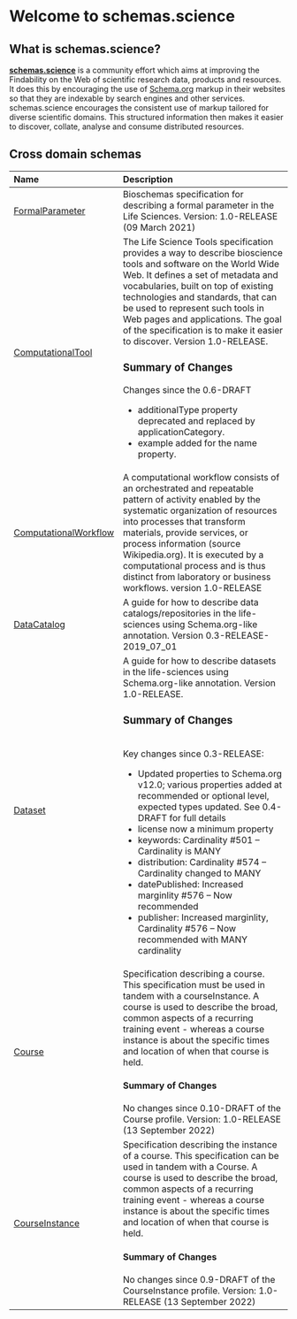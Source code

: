 # Welcome to schemas.science

## What is schemas.science?

**[schemas.science](https://schemas.science)** is a community effort which aims at improving the Findability on the Web
of scientific research data, products and resources. It does this by encouraging the use
of [Schema.org](https://schema.org/) markup in their
websites so that they are indexable by search engines and other services. schemas.science encourages the consistent use
of markup tailored for diverse scientific domains. This structured information then makes it easier to
discover, collate, analyse and consume distributed resources.

## Cross domain schemas


| Name              | Description                          |
| :---------------- | :----------------------------------- |
| [FormalParameter](profiles/FormalParameter.md) | Bioschemas specification for describing a formal parameter in the Life Sciences. Version: 1.0-RELEASE (09 March 2021)   |
| [ComputationalTool](profiles/ComputationalTool.md) | The Life Science Tools specification provides a way to describe bioscience tools and software on the World Wide Web. It defines a set of metadata and vocabularies, built on top of existing technologies and standards, that can be used to represent such tools in Web pages and applications. The goal of the specification is to make it easier to discover. Version 1.0-RELEASE.<h3>Summary of Changes</h3> <p>Changes since the 0.6-DRAFT</p> <ul> <li>additionalType property deprecated and replaced by applicationCategory.</li><li>example added for the name property.</li></ul>  |
| [ComputationalWorkflow](profiles/ComputationalWorkflow.md) | A computational workflow consists of an orchestrated and repeatable pattern of activity enabled by the systematic organization of resources into processes that transform materials, provide services, or process information (source Wikipedia.org). It is executed by a computational process and is thus distinct from laboratory or business workflows. version 1.0-RELEASE  |
| [DataCatalog](profiles/DataCatalog.md) | A guide for how to describe data catalogs/repositories in the life-sciences using Schema.org-like annotation. Version 0.3-RELEASE-2019_07_01  |
| [Dataset](profiles/Dataset.md) | A guide for how to describe datasets in the life-sciences using Schema.org-like annotation. Version 1.0-RELEASE. <h3>Summary of Changes</h3> <br>Key changes since 0.3-RELEASE:<ul><li>Updated properties to Schema.org v12.0; various properties added at recommended or optional level, expected types updated. See 0.4-DRAFT for full details</li><li>license now a minimum property</li><li>keywords: Cardinality #501 – Cardinality is MANY</li><li>distribution: Cardinality #574 – Cardinality changed to MANY</li><li>datePublished: Increased marginlity #576 – Now recommended</li><li>publisher: Increased marginlity, Cardinality #576 – Now recommended with MANY cardinality</li></ul>  |
| [Course](profiles/Course.md) | Specification describing a course.  This specification must be used in tandem with a courseInstance. A course is used to describe the broad, common aspects of a recurring training event - whereas a course instance is about the specific times and location of when that course is held. <h4>Summary of Changes</h4>    No changes since 0.10-DRAFT of the Course profile.</li>         </ul> Version: 1.0-RELEASE (13 September 2022)   |
| [CourseInstance](profiles/CourseInstance.md) | Specification describing the instance of a course.  This specification can be used in tandem with a Course. A course is used to describe the broad, common aspects of a recurring training event - whereas a course instance is about the specific times and location of when that course is held. <h4>Summary of Changes</h4>    No changes since 0.9-DRAFT of the CourseInstance profile. Version: 1.0-RELEASE (13 September 2022)  |





